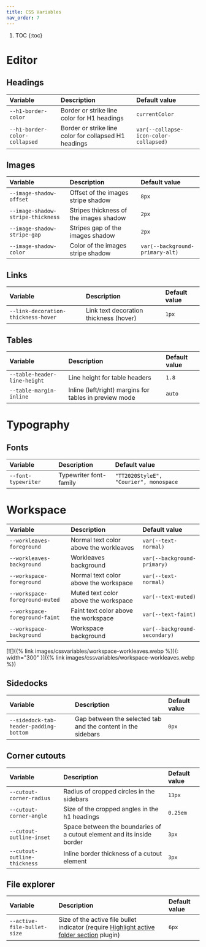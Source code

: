 ```yaml
---
title: CSS Variables
nav_order: 7
---
```


1. TOC
{:toc}

# Editor

## Headings

| Variable | Description | Default value |
|:---------|:------------|:--------------|
| `--h1-border-color` | Border or strike line color for H1 headings | `currentColor` |
| `--h1-border-color-collapsed` | Border or strike line color for collapsed H1 headings | `var(--collapse-icon-color-collapsed)` |

## Images

| Variable | Description | Default value |
|:---------|:------------|:--------------|
| `--image-shadow-offset`           | Offset of the images stripe shadow     | `8px`                           |
| `--image-shadow-stripe-thickness` | Stripes thickness of the images shadow | `2px`                           |
| `--image-shadow-stripe-gap`       | Stripes gap of the images shadow       | `2px`                           |
| `--image-shadow-color`            | Color of the images stripe shadow      | `var(--background-primary-alt)` |

## Links

| Variable | Description | Default value |
|:---------|:------------|:--------------|
| `--link-decoration-thickness-hover` | Link text decoration thickness (hover) | `1px` |

## Tables

| Variable | Description | Default value |
|:---------|:------------|:--------------|
| `--table-header-line-height` | Line height for table headers | `1.8` |
| `--table-margin-inline`      | Inline (left/right) margins for tables in preview mode | `auto` |


# Typography

## Fonts

| Variable | Description | Default value |
|:---------|:------------|:--------------|
| `--font-typewriter` | Typewriter font-family | `"TT2020StyleE", "Courier", monospace` |



# Workspace

| Variable | Description | Default value |
|:---------|:------------|:--------------|
| `--workleaves-foreground`      | Normal text color above the workleaves | `var(--text-normal)`          |
| `--workleaves-background`      | Workleaves background                  | `var(--background-primary)`   |
| `--workspace-foreground`       | Normal text color above the workspace  | `var(--text-normal)`          |
| `--workspace-foreground-muted` | Muted text color above the workspace   | `var(--text-muted)`           |
| `--workspace-foreground-faint` | Faint text color above the workspace   | `var(--text-faint)`           |
| `--workspace-background`       | Workspace background                   | `var(--background-secondary)` |

[![]({% link images/cssvariables/workspace-workleaves.webp %}){: width="300" }]({% link images/cssvariables/workspace-workleaves.webp %})

## Sidedocks

| Variable | Description | Default value |
|:---------|:------------|:--------------|
| `--sidedock-tab-header-padding-bottom` | Gap between the selected tab and the content in the sidebars | `0px` |

## Corner cutouts

| Variable | Description | Default value |
|:---------|:------------|:--------------|
| `--cutout-corner-radius`     | Radius of cropped circles in the sidebars                              | `13px`   |
| `--cutout-corner-angle`      | Size of the cropped angles in the h1 headings                          | `0.25em` |
| `--cutout-outline-inset`     | Space between the boundaries of a cutout element and its inside border | `3px`    |
| `--cutout-outline-thickness` | Inline border thickness of a cutout element                            | `3px`    |

## File explorer

| Variable | Description | Default value |
|:---------|:------------|:--------------|
| `--active-file-bullet-size` | Size of the active file bullet indicator (require [Highlight active folder section](https://github.com/justanotherjurastudent/highlight-active-folder-section) plugin) | `6px` |
